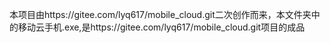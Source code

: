 本项目由https://gitee.com/lyq617/mobile_cloud.git二次创作而来，本文件夹中的移动云手机.exe,是https://gitee.com/lyq617/mobile_cloud.git项目的成品
